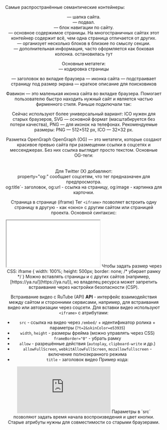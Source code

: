 Самые распространённые семантические контейнеры:
<header> — шапка сайта.
<footer> — подвал.
<nav> — блок навигации по сайту.
<main> — основное содержимое страницы. На многостраничных сайтах этот контейнер содержит всё, чем одна страница отличается от других.
<section> — организует несколько блоков в близкие по смыслу секции.
<aside> — дополнительная информация, часто оформляется как боковая колонка.
остановилась тут

Основные метатеги:  
<meta charset="utf-8"> — кодировка страницы
<title></title> — заголовок во вкладке браузера <link rel="icon" href="favicon.ico"> — иконка сайта <meta name="viewport" content="width=device-width, initial-scale=1"> — подстраивает страницу под размер экрана <meta name="description" content="Описание сайта"> — краткое описание для поисковиков

Фавикон — это маленькая иконка сайта во вкладке браузера. Помогает пользователю быстро находить нужный сайт и является частью фирменного стиля.
Раньше подключали так:
<link rel="icon" href="favicon.ico">
Сейчас используют более универсальный вариант:
<link rel="icon" href="favicon.ico" sizes="any"> <link rel="icon" href="icon.svg" type="image/svg+xml"> <link rel="apple-touch-icon" href="apple-touch-icon.png">
ICO нужен для старых браузеров, SVG — основной формат (масштабируется без потери качества), PNG — для иконок на телефонах.  
Рекомендуемые размеры: PNG — 512×512 px, ICO — 32×32 px.

Разметка OpenGraph
OpenGraph (OG) — это метатеги, которые создают красивое превью сайта при размещении ссылки в соцсетях и мессенджерах. Без них ссылка выглядит просто текстом.
Основные OG-теги:  
<meta property="og:title" content="Название страницы">  
<meta property="og:url" content="https://example.com/">  
<meta property="og:image" content="images/og.jpg">
Для Twitter (X) добавляют:  
<meta property="twitter:card" content="summary_large_image">
property="og:" сообщает соцсетям, что тег предназначен для предпросмотра.  
og:title`- заголовок, og:url -  ссылка на страницу, og:image - картинка для карточки.

Страница в странице (iframe)
Тег `<iframe>` позволяет встроить одну страницу в другую - как «окно» с другим сайтом или страницей проекта.
Основной синтаксис:
<iframe src="shop.html"></iframe>
Чтобы задать размер через CSS:  
iframe {  
width: 100%;  
height: 500px;  
border: none;   /* убирает рамку */
}
Можно вставлять страницы и с других сайтов (например, [https://ya.ru/](https://ya.ru/)), но владелец ресурса может запретить встраивание через настройки безопасности (CSP).

Встраивание видео с RuTube (API)
**API** - интерфейс взаимодействия между сайтом и сторонними сервисами, например, для встраивания видео или авторизации через соцсети.
Для вставки видео используют `<iframe>` с атрибутами:
- `src` - ссылка на видео через `/embed/` + идентификатор ролика + параметры (`?t=2&skinColor=e53935`)
- `width`, `height` - размеры фрейма (можно управлять через CSS)
- `frameBorder="0"` - убрать рамку
- `allow` - разрешённые действия (`autoplay`, `clipboard-write` и др.)
- `allowFullScreen`, `webkitAllowFullScreen`, `mozallowfullscreen` - включение полноэкранного режима
- `title` - заголовок видео
Пример кода:
<iframe src="https://rutube.ru/play/embed/6e35c4fad25431c44f7e087668a615d2/?t=2&skinColor=e53935" frameBorder="0" allow="clipboard-write; autoplay" webkitAllowFullScreen mozallowfullscreen allowFullScreen ></iframe>
Параметры в `src` позволяют задать время начала воспроизведения и цвет кнопки. Старые атрибуты нужны для совместимости со старыми браузерами.